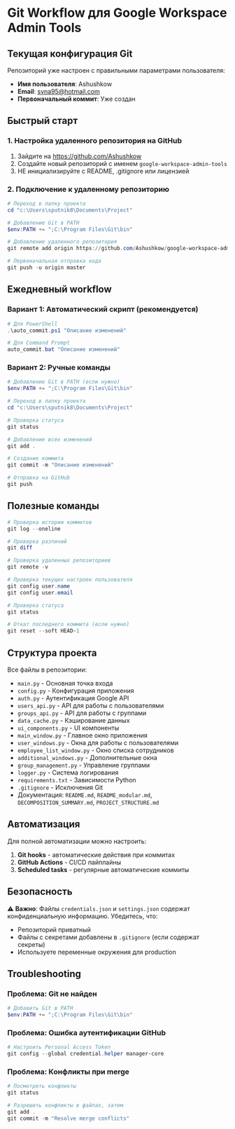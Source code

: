# Git Workflow для Google Workspace Admin Tools

## Текущая конфигурация Git

Репозиторий уже настроен с правильными параметрами пользователя:
- **Имя пользователя**: Ashushkow
- **Email**: svna95@hotmail.com
- **Первоначальный коммит**: Уже создан

## Быстрый старт

### 1. Настройка удаленного репозитория на GitHub

1. Зайдите на https://github.com/Ashushkow
2. Создайте новый репозиторий с именем `google-workspace-admin-tools`
3. НЕ инициализируйте с README, .gitignore или лицензией

### 2. Подключение к удаленному репозиторию

```powershell
# Переход в папку проекта
cd "c:\Users\sputnik8\Documents\Project"

# Добавление Git в PATH
$env:PATH += ";C:\Program Files\Git\bin"

# Добавление удаленного репозитория
git remote add origin https://github.com/Ashushkow/google-workspace-admin-tools.git

# Первоначальная отправка кода
git push -u origin master
```

## Ежедневный workflow

### Вариант 1: Автоматический скрипт (рекомендуется)

```powershell
# Для PowerShell
.\auto_commit.ps1 "Описание изменений"

# Для Command Prompt
auto_commit.bat "Описание изменений"
```

### Вариант 2: Ручные команды

```powershell
# Добавление Git в PATH (если нужно)
$env:PATH += ";C:\Program Files\Git\bin"

# Переход в папку проекта
cd "c:\Users\sputnik8\Documents\Project"

# Проверка статуса
git status

# Добавление всех изменений
git add .

# Создание коммита
git commit -m "Описание изменений"

# Отправка на GitHub
git push
```

## Полезные команды

```powershell
# Проверка истории коммитов
git log --oneline

# Проверка различий
git diff

# Проверка удаленных репозиториев
git remote -v

# Проверка текущих настроек пользователя
git config user.name
git config user.email

# Проверка статуса
git status

# Откат последнего коммита (если нужно)
git reset --soft HEAD~1
```

## Структура проекта

Все файлы в репозитории:
- `main.py` - Основная точка входа
- `config.py` - Конфигурация приложения
- `auth.py` - Аутентификация Google API
- `users_api.py` - API для работы с пользователями
- `groups_api.py` - API для работы с группами
- `data_cache.py` - Кэширование данных
- `ui_components.py` - UI компоненты
- `main_window.py` - Главное окно приложения
- `user_windows.py` - Окна для работы с пользователями
- `employee_list_window.py` - Окно списка сотрудников
- `additional_windows.py` - Дополнительные окна
- `group_management.py` - Управление группами
- `logger.py` - Система логирования
- `requirements.txt` - Зависимости Python
- `.gitignore` - Исключения Git
- Документация: `README.md`, `README_modular.md`, `DECOMPOSITION_SUMMARY.md`, `PROJECT_STRUCTURE.md`

## Автоматизация

Для полной автоматизации можно настроить:

1. **Git hooks** - автоматические действия при коммитах
2. **GitHub Actions** - CI/CD пайплайны
3. **Scheduled tasks** - регулярные автоматические коммиты

## Безопасность

⚠️ **Важно**: Файлы `credentials.json` и `settings.json` содержат конфиденциальную информацию. Убедитесь, что:
- Репозиторий приватный
- Файлы с секретами добавлены в `.gitignore` (если содержат секреты)
- Используете переменные окружения для production

## Troubleshooting

### Проблема: Git не найден
```powershell
# Добавить Git в PATH
$env:PATH += ";C:\Program Files\Git\bin"
```

### Проблема: Ошибка аутентификации GitHub
```powershell
# Настроить Personal Access Token
git config --global credential.helper manager-core
```

### Проблема: Конфликты при merge
```powershell
# Посмотреть конфликты
git status

# Разрешить конфликты в файлах, затем
git add .
git commit -m "Resolve merge conflicts"
```
